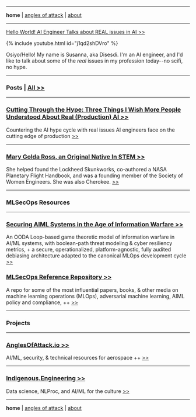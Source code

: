 -------

**home**  \| <a href="https://anglesofattack.io/" target="_blank" rel="noopener noreferrer">angles of attack</a> \| [about](https://mlops.archi/about.html)

-------

<a href="https://youtu.be/j1qd2shDVro" target="_blank" rel="noopener noreferrer">Hello World! AI Engineer Talks about REAL issues in AI >> </a>


{% include youtube.html id="j1qd2shDVro" %}

Osiyo/Hello! My name is Susanna, aka Disesdi. I'm an AI engineer, and I'd like to talk about some of the *real* issues in my profession today--no scifi, no hype. 

-------

### Posts \| <a href="https://mlops.archi/all.html" target="_blank" rel="noopener noreferrer">All >></a>

-------

### <a href="https://mlops.archi/posts/3_things.html" target="_blank" rel="noopener noreferrer">Cutting Through the Hype: Three Things I Wish More People Understood About Real (Production) AI >> </a>

Countering the AI hype cycle with real issues AI engineers face on the cutting edge of production <a href="https://mlops.archi/posts/3_things.html" target="_blank" rel="noopener noreferrer"> >> </a>

-------

### <a href="https://mlops.archi/posts/mary_golda_ross.html" target="_blank" rel="noopener noreferrer">Mary Golda Ross, an Original Native In STEM >> </a>

She helped found the Lockheed Skunkworks, co-authored a NASA Planetary Flight Handbook, and was a founding member of the Society of Women Engineers. She was also Cherokee.
<a href="https://mlops.archi/posts/mary_golda_ross.html" target="_blank" rel="noopener noreferrer"> >> </a>

-------

### MLSecOps Resources

-------

### <a href="https://disesdi.github.io/Securing_AIML_Systems_in_IW_Cox.pdf" target="_blank" rel="noopener noreferrer">Securing AIML Systems in the Age of Information Warfare >> </a> 

An OODA Loop-based game theoretic model of information warfare in AI/ML systems, with boolean-path threat modeling & cyber resiliency metrics, + a secure, operationalized, platform-agnostic, fully audited debiasing architecture adapted to the canonical MLOps development cycle <a href="https://disesdi.github.io/Securing_AIML_Systems_in_IW_Cox.pdf" target="_blank" rel="noopener noreferrer"> >> </a>

### <a href="https://github.com/disesdi/mlsecops_references" target="_blank" rel="noopener noreferrer">MLSecOps Reference Repository >> </a>

A repo for some of the most influential papers, books, & other media on machine learning operations (MLOps), adversarial machine learning, AIML policy and compliance, ++ 
<a href="https://github.com/disesdi/mlsecops_references" target="_blank" rel="noopener noreferrer"> >> </a>

-------

### Projects

-------

### <a href="https://anglesofattack.io/" target="_blank" rel="noopener noreferrer">AnglesOfAttack.io >> </a>

AI/ML, security, & technical resources for aerospace ++ <a href="https://anglesofattack.io/" target="_blank" rel="noopener noreferrer"> >> </a>

-------

### <a href="https://indigenous.engineering" target="_blank" rel="noopener noreferrer">Indigenous.Engineering >> </a>

Data science, NLProc, and AI/ML for the culture <a href="https://indigenous.engineering" target="_blank" rel="noopener noreferrer"> >> </a>

-------

**home**  \| <a href="https://anglesofattack.io/" target="_blank" rel="noopener noreferrer">angles of attack</a> \| [about](https://mlops.archi/about.html)


